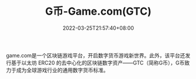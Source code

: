 ﻿---
weight: 
title: "G币-Game.com(GTC)"
description: "game.com是一个区块链游戏平台，开启数字货币游戏新世界"
date: 2022-03-25T21:57:40+08:00
lastmod: 2022-03-25T16:45:40+08:00
draft: false
authors: ["Metabd"]
featuredImage: "gbi-game-comgtc.webp"
link: ""
tags: ["数字代币","G币-Game.com(GTC)"]
categories: ["navigation"]
navigation: ["数字代币"]
lightgallery: true
toc: true
pinned: false
recommend: false
recommend1: false
---
game.com是一个区块链游戏平台，开启数字货币游戏新世界。此外，该平台还发行基于以太坊 ERC20 的去中心化的区块链数字资产——GTC（简称G币），G币致力于成为全球游戏行业的通用数字货币标准。
